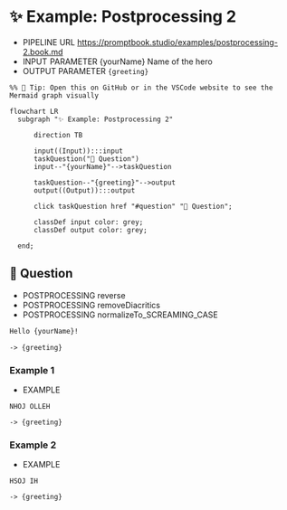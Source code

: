 # ✨ Example: Postprocessing 2

-   PIPELINE URL https://promptbook.studio/examples/postprocessing-2.book.md
-   INPUT  PARAMETER {yourName} Name of the hero
-   OUTPUT PARAMETER `{greeting}`

<!--Graph-->
<!-- ⚠️ WARNING: This code has been generated so that any manual changes will be overwritten -->

```mermaid
%% 🔮 Tip: Open this on GitHub or in the VSCode website to see the Mermaid graph visually

flowchart LR
  subgraph "✨ Example: Postprocessing 2"

      direction TB

      input((Input)):::input
      taskQuestion("💬 Question")
      input--"{yourName}"-->taskQuestion

      taskQuestion--"{greeting}"-->output
      output((Output)):::output

      click taskQuestion href "#question" "💬 Question";

      classDef input color: grey;
      classDef output color: grey;

  end;
```

<!--/Graph-->

## 💬 Question

-   POSTPROCESSING reverse
-   POSTPROCESSING removeDiacritics
-   POSTPROCESSING normalizeTo_SCREAMING_CASE

```markdown
Hello {yourName}!
```

`-> {greeting}`

### Example 1

-   EXAMPLE

```text
NHOJ OLLEH
```

`-> {greeting}`

### Example 2

-   EXAMPLE

```text
HSOJ IH
```

`-> {greeting}`
